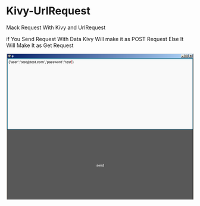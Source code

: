 # Kivy-UrlRequest
Mack Request With Kivy and UrlRequest 


if You Send Request With Data Kivy Will make it as POST Request Else It Will Make It as Get Request

![](https://raw.githubusercontent.com/Dev-loper0/Kivy-UrlRequest/master/r1.png)
